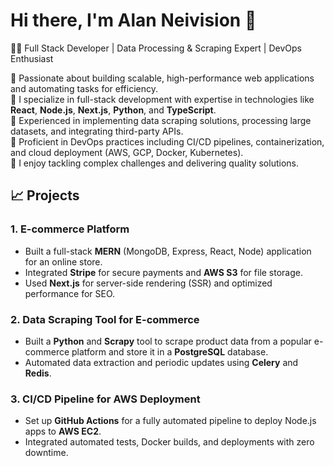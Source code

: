 # Hi there, I'm Alan Neivision 👋

👨‍💻 Full Stack Developer | Data Processing & Scraping Expert | DevOps Enthusiast

🔹 Passionate about building scalable, high-performance web applications and automating tasks for efficiency.  
🔹 I specialize in full-stack development with expertise in technologies like **React**, **Node.js**, **Next.js**, **Python**, and **TypeScript**.  
🔹 Experienced in implementing data scraping solutions, processing large datasets, and integrating third-party APIs.  
🔹 Proficient in DevOps practices including CI/CD pipelines, containerization, and cloud deployment (AWS, GCP, Docker, Kubernetes).  
🔹 I enjoy tackling complex challenges and delivering quality solutions.


## 📈 **Projects**
### 1. **E-commerce Platform**  
- Built a full-stack **MERN** (MongoDB, Express, React, Node) application for an online store.
- Integrated **Stripe** for secure payments and **AWS S3** for file storage.
- Used **Next.js** for server-side rendering (SSR) and optimized performance for SEO.

### 2. **Data Scraping Tool for E-commerce**  
- Built a **Python** and **Scrapy** tool to scrape product data from a popular e-commerce platform and store it in a **PostgreSQL** database.
- Automated data extraction and periodic updates using **Celery** and **Redis**.

### 3. **CI/CD Pipeline for AWS Deployment**  
- Set up **GitHub Actions** for a fully automated pipeline to deploy Node.js apps to **AWS EC2**.
- Integrated automated tests, Docker builds, and deployments with zero downtime.



